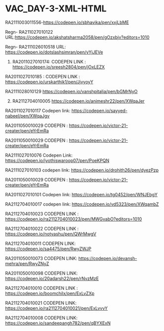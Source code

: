 # VAC_DAY-3-XML-HTML

RA2111003011556-https://codepen.io/sbhavika/pen/xxjLbME


Regn- RA211027010122
URL:https://codepen.io/akshatsharma2058/pen/gOzxbjv?editors=1010

Regn- RA2111026010518
URL: https://codepen.io/dotslashsimran/pen/vYjJEVe


1) RA2011027010174:
    CODEPEN LINK : https://codepen.io/sreesh2804/pen/jOxLEZX


RA2011027010185 : CODEPEN LINK : https://codepen.io/urskarthik1/pen/JjvyoyY


RA2111028010129
https://codepen.io/vanshpitalia/pen/bGMrNyO


2) RA2112704010005
   https://codepen.io/animeshr22/pen/XWqaJer

RA2011027010117
Codepen link: https://codepen.io/sayyed-nabeel/pen/XWqaJgv




RA2011050010029
CODEPEN : https://codepen.io/victor-21-creater/pen/eYrEmRa


RA2011050010029
CODEPEN : https://codepen.io/victor-21-creater/pen/eYrEmRa



RA2111027010076
Codepen Link: https://codepen.io/jyothiswaroop07/pen/PoeKPQN

RA2111027010103
codepen link: https://codepen.io/drohith26/pen/dyezPzp


RA2011050010029
CODEPEN : https://codepen.io/victor-21-creater/pen/eYrEmRa




RA2011027010101
Codepen link: https://codepen.io/tg0452/pen/WNJEbgY

RA2112704010017
codepen link: https://codepen.io/vd5323/pen/XWqambZ

RA2112704010023
CODEPEN LINK : https://codepen.io/ra2112704010023/pen/MWGvabO?editors=1010



RA2112704010022
CODEPEN LINK : https://codepen.io/notyashu/pen/QWrMwgV

RA2112704010011
CODEPEN LINK: https://codepen.io/sa4475/pen/RwyZWJP


RA2011050010073
CODEPEN LINK: https://codepen.io/devansh-mehra/pen/RwyZNyZ


RA2011050010098
CODEPEN LINK: https://codepen.io/20adarsh22/pen/rNvzMzE

RA2112704010010
CODEPEN LINK : https://codepen.io/boomchilx/pen/ExLvZXp


RA2112704010021
CODEPEN LINK: https://codepen.io/ra2112704010021/pen/ExLvvvY


RA2112704010008
CODEPEN LINK: https://codepen.io/sandeepangh782/pen/qBYXExN







